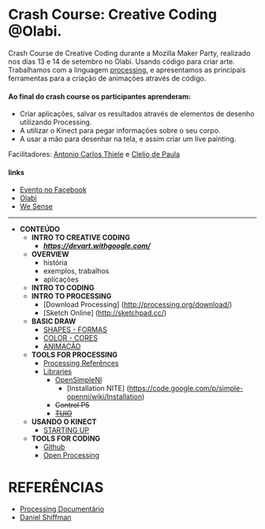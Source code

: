 Crash Course: Creative Coding @Olabi.
==================================

Crash Course de Creative Coding durante a Mozilla Maker Party, realizado nos dias 13 e 14 de setembro no Olabi.
Usando código para criar arte. Trabalhamos com a linguagem [processing](www.processing.org), e apresentamos as principais ferramentas para a criação de animações através de código.

#### Ao final do crash course os participantes aprenderam:

* Criar aplicações, salvar os resultados através de elementos de desenho utilizando Processing.
* A utilizar o Kinect para pegar informações sobre o seu corpo.
* A usar a mão para desenhar na tela, e assim criar um live painting.

Facilitadores: [Antonio Carlos Thiele](https://www.facebook.com/antoniocarlos.santosthiele) e [Clelio de Paula](https://www.facebook.com/cleliodpaula)

#### links
- [Evento no Facebook](https://www.facebook.com/events/270495073148197)
- [Olabi](https://www.facebook.com/olabimakerspace)
- [We Sense](http://www.wesense.com.br) 


*** 

* **CONTEÚDO**
  * **INTRO TO CREATIVE CODING**
    * ***https://devart.withgoogle.com/***
  * **OVERVIEW**
    * história 
    * exemplos, trabalhos
    * aplicações
  * **INTRO TO CODING**
  * **INTRO TO PROCESSING**
    * [Download Processing] (http://processing.org/download/)
    * [Sketch Online] (http://sketchpad.cc/)
  * **BASIC DRAW**
    * [SHAPES - FORMAS](https://github.com/wesense/creative-coding-crash-course-oLabi/blob/master/CCCC/Basic/SHAPES.MD)
    * [COLOR - CORES](https://github.com/wesense/creative-coding-crash-course-oLabi/blob/master/CCCC/Basic/COLORS.MD)
    * [ANIMAÇÃO](https://github.com/wesense/creative-coding-crash-course-oLabi/blob/master/CCCC/Basic/INTERACTION.MD)
  * **TOOLS FOR PROCESSING**
    * [Processing Referênces](http://processing.org/reference/)
    * [Libraries](http://processing.org/reference/libraries/)
        * [OpenSimpleNI](https://code.google.com/p/simple-openni/)
            * [Installation NITE] (https://code.google.com/p/simple-openni/wiki/Installation)
        * ~~Control P5~~
        * ~~[TUIO](http://www.tuio.org/?software)~~    
  * **USANDO O KINECT**
    * [STARTING UP](https://github.com/wesense/creative-coding-crash-course-oLabi/blob/master/CCCC/Kinect/readme.md)
  * **TOOLS FOR CODING**
    * [Github](www.github.org)
    * [Open Processing](www.openprocessing.org)


# REFERÊNCIAS

- [Processing Documentário](http://vimeo.com/60735314)
- [Daniel Shiffman](http://shiffman.net/teaching/)
